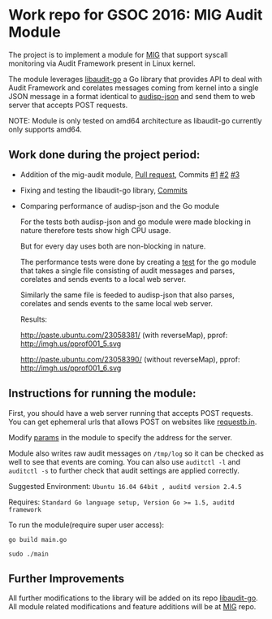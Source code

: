 Work repo for GSOC 2016: MIG Audit Module
=========================

The project is to implement a module for [MIG](http://mig.mozilla.org/) that support syscall monitoring via Audit Framework present in Linux kernel.

The module leverages [libaudit-go](https://github.com/mozilla/libaudit-go) a Go library that provides API to deal with Audit Framework and corelates messages coming from kernel into a single JSON message in a format identical to [audisp-json](https://github.com/gdestuynder/audisp-json/blob/master/messages_format.rst) and send them to web server that accepts POST requests.

NOTE: Module is only tested on amd64 architecture as libaudit-go currently only supports amd64.

## Work done during the project period:

* 	Addition of the mig-audit module, [Pull request](https://github.com/mozilla/mig/pull/253), Commits [#1](https://github.com/mozilla/mig/pull/253/commits/0b3f157dd665180f5ef1bdcaa707e670bb026726) [#2](https://github.com/mozilla/mig/pull/253/commits/1457907ffcee8ba496d5890c51ecc6cde2328776) [#3](https://github.com/mozilla/mig/pull/253/commits/0dfa8eeaa46c9c536102356d6d5b3b6d2d14c537)
*	Fixing and testing the libaudit-go library, [Commits](https://github.com/mozilla/libaudit-go/commits?author=arunk-s)

*	Comparing performance of audisp-json and the Go module

	For the tests both audisp-json and go module were made blocking in nature therefore tests show high CPU usage.
	
	But for every day uses both are non-blocking in nature.

	The performance tests were done by creating a [test](vendor/mig.ninja/mig/modules/audit/audit_test.go) for the go module that takes a single file consisting of audit messages and parses, corelates and sends events to a local web server.
	
	Similarly the same file is feeded to audisp-json that also parses, corelates and sends events to the same local web server.
	
	Results:
	
	http://paste.ubuntu.com/23058381/ (with reverseMap), pprof: http://imgh.us/pprof001_5.svg 
	
	http://paste.ubuntu.com/23058390/ (without reverseMap), pprof: http://imgh.us/pprof001_6.svg

## Instructions for running the module:

First, you should have a web server running that accepts POST requests. You can get ephemeral urls that allows POST on websites like [requestb.in](http://requestb.in/).

Modify [params](main.go#L17) in the module to specify the address for the server.

Module also writes raw audit messages on `/tmp/log` so it can be checked as well to see that events are coming.
You can also use `auditctl -l` and `auditctl -s` to further check that audit settings are applied correctly.

Suggested Environment: `Ubuntu 16.04 64bit , auditd version 2.4.5`

Requires: `Standard Go language setup, Version Go >= 1.5, auditd framework`

To run the module(require super user access):
```
go build main.go

sudo ./main
```

## Further Improvements

All further modifications to the library will be added on its repo [libaudit-go](https://github.com/mozilla/libaudit-go).
All module related modifications and feature additions will be at [MIG](https://github.com/mozilla/mig/) repo.
